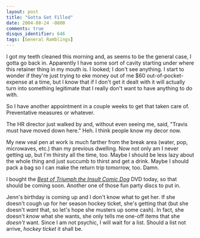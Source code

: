 ```yaml
---
layout: post
title: "Gotta Get Filled"
date: 2004-08-24 -0800
comments: true
disqus_identifier: 646
tags: [General Ramblings]
---
```

I got my teeth cleaned this morning and, as seems to be the general
case, I gotta go back in. Apparently I have some sort of cavity starting
under where this retainer thing in my mouth is. I looked; I don't see
anything. I start to wonder if they're just trying to eke money out of
me \$60 out-of-pocket-expense at a time, but I know that if I don't get
it dealt with it will actually turn into something legitimate that I
really don't want to have anything to do with.
 
 So I have another appointment in a couple weeks to get that taken care
of. Preventative measures or whatever.
 
 The HR director just walked by and, without even seeing me, said,
"Travis must have moved down here." Heh. I think people know my decor
now.
 
 My new veal pen at work is much farther from the break area (water,
pop, microwaves, etc.) than my previous dwelling. Now not only am I
never getting up, but I'm thirsty all the time, too. Maybe I should be
less lazy about the whole thing and just succumb to thirst and get a
drink. Maybe I should pack a bag so I can make the return trip tomorrow,
too. Damn.
 
 I bought the [*Best of Triumph the Insult Comic
Dog*](http://www.amazon.com/exec/obidos/ASIN/B0002DB5OA/mhsvortex) DVD
today, so that should be coming soon. Another one of those fun party
discs to put in.
 
 Jenn's birthday is coming up and I don't know what to get her. If she
doesn't cough up for her season hockey ticket, she's getting that (but
she doesn't *want* that, so let's hope she musters up some cash). In
fact, she doesn't *know* what she wants, she only tells me one-off items
that she *doesn't* want. Since I am not psychic, I will wait for a list.
Should a list not arrive, *hockey ticket* it shall be.
